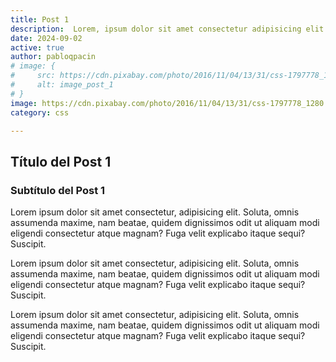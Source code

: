 ```yaml
---
title: Post 1
description:  Lorem, ipsum dolor sit amet consectetur adipisicing elit. Dolores quisquam, laboriosam voluptatum, totam laudantium fugiat accusantium velit dicta voluptas similique quis placeat molestiae quas nulla, eum voluptatibus voluptate laborum repellat!
date: 2024-09-02
active: true
author: pabloqpacin
# image: {
#     src: https://cdn.pixabay.com/photo/2016/11/04/13/31/css-1797778_1280.jpg,
#     alt: image_post_1
# }
image: https://cdn.pixabay.com/photo/2016/11/04/13/31/css-1797778_1280.jpg
category: css

---
```


## Título del Post 1

### Subtítulo del Post 1


Lorem ipsum dolor sit amet consectetur, adipisicing elit. Soluta, omnis assumenda maxime, nam beatae, quidem dignissimos odit ut aliquam modi eligendi consectetur atque magnam? Fuga velit explicabo itaque sequi? Suscipit.


Lorem ipsum dolor sit amet consectetur, adipisicing elit. Soluta, omnis assumenda maxime, nam beatae, quidem dignissimos odit ut aliquam modi eligendi consectetur atque magnam? Fuga velit explicabo itaque sequi? Suscipit.

Lorem ipsum dolor sit amet consectetur, adipisicing elit. Soluta, omnis assumenda maxime, nam beatae, quidem dignissimos odit ut aliquam modi eligendi consectetur atque magnam? Fuga velit explicabo itaque sequi? Suscipit.


